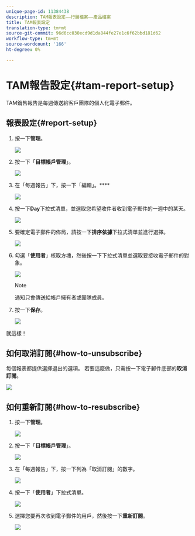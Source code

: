 ```yaml
---
unique-page-id: 11384438
description: TAM報表設定——行銷檔案——產品檔案
title: TAM報表設定
translation-type: tm+mt
source-git-commit: 96d6cc030ecd9d1da844fe27e1c6f62bbd181d62
workflow-type: tm+mt
source-wordcount: '166'
ht-degree: 0%

---
```



# TAM報告設定{#tam-report-setup}

TAM銷售報告是每週傳送給客戶團隊的個人化電子郵件。

## 報表設定{#report-setup}

1. 按一下&#x200B;**管理**。

   ![](assets/one-3.png)

1. 按一下「**目標帳戶管理**」。

   ![](assets/tam-report-setup-2.png)

1. 在「每週報告」下，按一下「編輯」。****

   ![](assets/three-3.png)

1. 按一下&#x200B;**Day**&#x200B;下拉式清單，並選取您希望收件者收到電子郵件的一週中的某天。

   ![](assets/four-4.png)

1. 要確定電子郵件的佈局，請按一下&#x200B;**排序依據**&#x200B;下拉式清單並進行選擇。

   ![](assets/five-3.png)

1. 勾選「**使用者**」核取方塊，然後按一下下拉式清單並選取要接收電子郵件的對象。

   ![](assets/six-2.png)

   >[!NOTE]
   >
   >通知只會傳送給帳戶擁有者或團隊成員。

1. 按一下&#x200B;**保存**。

   ![](assets/seven-2.png)

就這樣！

## 如何取消訂閱{#how-to-unsubscribe}

每個報表都提供選擇退出的選項。 若要這麼做，只需按一下電子郵件底部的&#x200B;**取消訂閱**。

![](assets/eight-1.png)

## 如何重新訂閱{#how-to-resubscribe}

1. 按一下&#x200B;**管理**。

   ![](assets/one-3.png)

1. 按一下「**目標帳戶管理**」。

   ![](assets/tam-report-setup-10.png)

1. 在「每週報告」下，按一下列為「取消訂閱」的數字。

   ![](assets/nine.png)

1. 按一下「**使用者**」下拉式清單。

   ![](assets/ten.png)

1. 選擇您要再次收到電子郵件的用戶，然後按一下&#x200B;**重新訂閱**。

   ![](assets/eleven.png)
